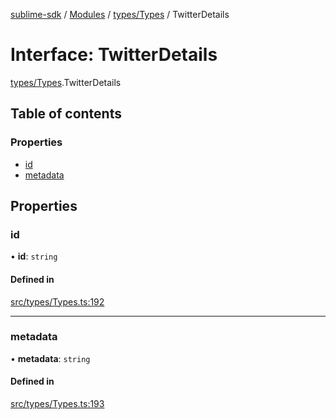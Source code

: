 [sublime-sdk](../README.md) / [Modules](../modules.md) / [types/Types](../modules/types_Types.md) / TwitterDetails

# Interface: TwitterDetails

[types/Types](../modules/types_Types.md).TwitterDetails

## Table of contents

### Properties

- [id](types_Types.TwitterDetails.md#id)
- [metadata](types_Types.TwitterDetails.md#metadata)

## Properties

### id

• **id**: `string`

#### Defined in

[src/types/Types.ts:192](https://github.com/sublime-finance/sublime-sdk/blob/711fd4e/src/types/Types.ts#L192)

___

### metadata

• **metadata**: `string`

#### Defined in

[src/types/Types.ts:193](https://github.com/sublime-finance/sublime-sdk/blob/711fd4e/src/types/Types.ts#L193)
